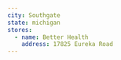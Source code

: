 ```yaml
---
city: Southgate
state: michigan
stores:
  - name: Better Health
    address: 17825 Eureka Road
---
```

